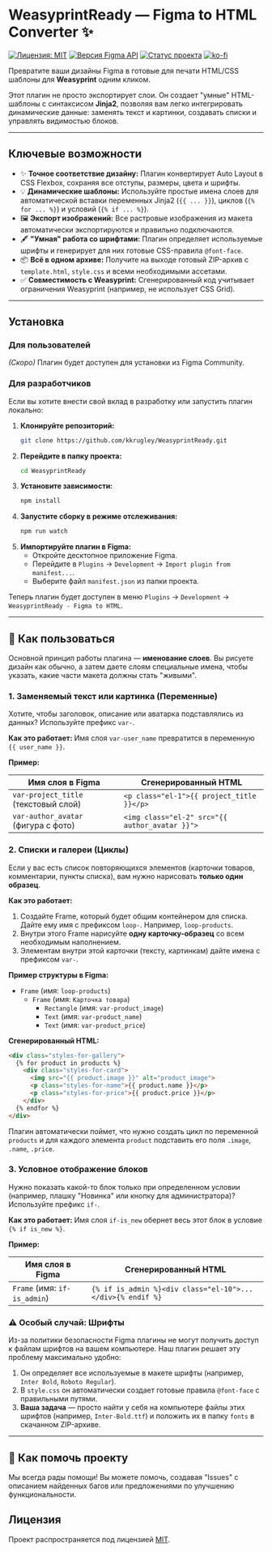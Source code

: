 # WeasyprintReady — Figma to HTML Converter ✨

[![Лицензия: MIT](https://img.shields.io/badge/Лицензия-MIT-yellow.svg)](https://opensource.org/licenses/MIT)
[![Версия Figma API](https://img.shields.io/badge/Figma%20API-1.0.0-blue.svg)](https://www.figma.com/plugin-docs/api/api-overview/)
[![Статус проекта](https://img.shields.io/badge/статус-в%20разработке-green.svg)]()
[![ko-fi](https://ko-fi.com/img/githubbutton_sm.svg)](https://ko-fi.com/A0A01C2TVS)

Превратите ваши дизайны Figma в готовые для печати HTML/CSS шаблоны для **Weasyprint** одним кликом.

Этот плагин не просто экспортирует слои. Он создает "умные" HTML-шаблоны с синтаксисом **Jinja2**, позволяя вам легко интегрировать динамические данные: заменять текст и картинки, создавать списки и управлять видимостью блоков.


---

## Ключевые возможности

*   ✨ **Точное соответствие дизайну:** Плагин конвертирует Auto Layout в CSS Flexbox, сохраняя все отступы, размеры, цвета и шрифты.
*   💡 **Динамические шаблоны:** Используйте простые имена слоев для автоматической вставки переменных Jinja2 (`{{ ... }}`), циклов (`{% for ... %}`) и условий (`{% if ... %}`).
*   🖼️ **Экспорт изображений:** Все растровые изображения из макета автоматически экспортируются и правильно подключаются.
*   🖋️ **"Умная" работа со шрифтами:** Плагин определяет используемые шрифты и генерирует для них готовые CSS-правила `@font-face`.
*   📦 **Всё в одном архиве:** Получите на выходе готовый ZIP-архив с `template.html`, `style.css` и всеми необходимыми ассетами.
*   ✅ **Совместимость с Weasyprint:** Сгенерированный код учитывает ограничения Weasyprint (например, не использует CSS Grid).

---

## Установка

### Для пользователей

*(Скоро)* Плагин будет доступен для установки из Figma Community.

### Для разработчиков

Если вы хотите внести свой вклад в разработку или запустить плагин локально:

1.  **Клонируйте репозиторий:**
    ```bash
    git clone https://github.com/kkrugley/WeasyprintReady.git
    ```
2.  **Перейдите в папку проекта:**
    ```bash
    cd WeasyprintReady
    ```
3.  **Установите зависимости:**
    ```bash
    npm install
    ```
4.  **Запустите сборку в режиме отслеживания:**
    ```bash
    npm run watch
    ```
5.  **Импортируйте плагин в Figma:**
    *   Откройте десктопное приложение Figma.
    *   Перейдите в `Plugins` -> `Development` -> `Import plugin from manifest...`.
    *   Выберите файл `manifest.json` из папки проекта.

Теперь плагин будет доступен в меню `Plugins` -> `Development` -> `WeasyprintReady - Figma to HTML`.

---

## 📖 Как пользоваться

Основной принцип работы плагина — **именование слоев**. Вы рисуете дизайн как обычно, а затем даете слоям специальные имена, чтобы указать, какие части макета должны стать "живыми".

### 1. Заменяемый текст или картинка (Переменные)

Хотите, чтобы заголовок, описание или аватарка подставлялись из данных? Используйте префикс `var-`.

**Как это работает:**
Имя слоя `var-user_name` превратится в переменную `{{ user_name }}`.

**Пример:**

| Имя слоя в Figma                   | Сгенерированный HTML                        |
| ---------------------------------- | ------------------------------------------- |
| `var-project_title` (текстовый слой) | `<p class="el-1">{{ project_title }}</p>`  |
| `var-author_avatar` (фигура с фото) | `<img class="el-2" src="{{ author_avatar }}">` |

### 2. Списки и галереи (Циклы)

Если у вас есть список повторяющихся элементов (карточки товаров, комментарии, пункты списка), вам нужно нарисовать **только один образец**.

**Как это работает:**

1.  Создайте Frame, который будет общим контейнером для списка. Дайте ему имя с префиксом `loop-`. Например, `loop-products`.
2.  Внутри этого Frame нарисуйте **одну карточку-образец** со всем необходимым наполнением.
3.  Элементам внутри этой карточки (тексту, картинкам) дайте имена с префиксом `var-`.

**Пример структуры в Figma:**

*   `Frame` (имя: `loop-products`)
    *   `Frame` (имя: `Карточка товара`)
        *   `Rectangle` (имя: `var-product_image`)
        *   `Text` (имя: `var-product_name`)
        *   `Text` (имя: `var-product_price`)

**Сгенерированный HTML:**

```html
<div class="styles-for-gallery">
  {% for product in products %}
    <div class="styles-for-card">
      <img src="{{ product.image }}" alt="product_image">
      <p class="styles-for-name">{{ product.name }}</p>
      <p class="styles-for-price">{{ product.price }}</p>
    </div>
  {% endfor %}
</div>
```
Плагин автоматически поймет, что нужно создать цикл по переменной `products` и для каждого элемента `product` подставить его поля `.image`, `.name`, `.price`.

### 3. Условное отображение блоков

Нужно показать какой-то блок только при определенном условии (например, плашку "Новинка" или кнопку для администратора)? Используйте префикс `if-`.

**Как это работает:**
Имя слоя `if-is_new` обернет весь этот блок в условие `{% if is_new %}`.

**Пример:**

| Имя слоя в Figma        | Сгенерированный HTML                                   |
| ----------------------- | ------------------------------------------------------ |
| `Frame` (имя: `if-is_admin`) | `{% if is_admin %}<div class="el-10">...</div>{% endif %}` |

### ⚠️ Особый случай: Шрифты

Из-за политики безопасности Figma плагины не могут получить доступ к файлам шрифтов на вашем компьютере. Наш плагин решает эту проблему максимально удобно:

1.  Он определяет все используемые в макете шрифты (например, `Inter Bold`, `Roboto Regular`).
2.  В `style.css` он автоматически создает готовые правила `@font-face` с правильными путями.
3.  **Ваша задача** — просто найти у себя на компьютере файлы этих шрифтов (например, `Inter-Bold.ttf`) и положить их в папку `fonts` в скачанном ZIP-архиве.

---

## 🚀 Как помочь проекту

Мы всегда рады помощи! Вы можете помочь, создавая "Issues" с описанием найденных багов или предложениями по улучшению функциональности.

## Лицензия

Проект распространяется под лицензией [MIT](LICENSE).